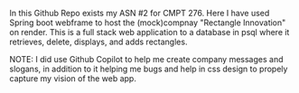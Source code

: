 In this Github Repo exists my ASN #2 for CMPT 276. Here I have used Spring boot webframe to host the (mock)compnay "Rectangle Innovation" on render. This is a full stack web application to a database in psql where it retrieves, delete, displays, and adds rectangles. 

NOTE: I did use Github Copilot to help me create company messages and slogans, in addition to it helping me bugs and help in css design to propely capture my vision of the web app. 
